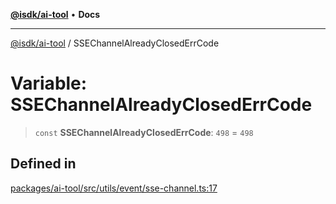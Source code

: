 [**@isdk/ai-tool**](../README.md) • **Docs**

***

[@isdk/ai-tool](../globals.md) / SSEChannelAlreadyClosedErrCode

# Variable: SSEChannelAlreadyClosedErrCode

> `const` **SSEChannelAlreadyClosedErrCode**: `498` = `498`

## Defined in

[packages/ai-tool/src/utils/event/sse-channel.ts:17](https://github.com/isdk/ai-tool.js/blob/fe6b47f429fb128627d2210e367fa914b891d314/src/utils/event/sse-channel.ts#L17)

